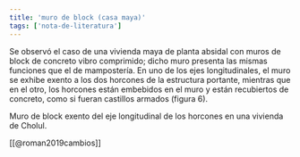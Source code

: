 ```yaml
---
title: 'muro de block (casa maya)'
tags: ['nota-de-literatura']
---
```

Se observó el caso de una vivienda maya de planta absidal con muros de block de concreto vibro comprimido; dicho muro presenta las mismas funciones que el de mampostería. En uno de los ejes longitudinales, el muro se exhibe exento a los dos horcones de la estructura portante, mientras que en el otro, los horcones están embebidos en el muro y están recubiertos de concreto, como si fueran castillos armados (figura 6).

Muro de block exento del eje longitudinal de los horcones en una vivienda de Cholul.

[[@roman2019cambios]]